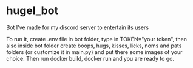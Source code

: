 # hugel_bot
Bot I've made for my discord server to entertain its users

To run it, create .env file in bot folder, type in TOKEN="your token", then also inside bot folder create boops, hugs, kisses, licks, noms and pats folders (or customize it in main.py) and put there some images of your choice.
Then run docker build, docker run and you are ready to go.
